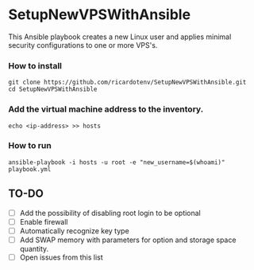 # SetupNewVPSWithAnsible
This Ansible playbook creates a new Linux user and applies minimal security configurations to one or more VPS's.

### How to install
```
git clone https://github.com/ricardotenv/SetupNewVPSWithAnsible.git
cd SetupNewVPSWithAnsible
```

### Add the virtual machine address to the inventory.
```
echo <ip-address> >> hosts
```

### How to run
```
ansible-playbook -i hosts -u root -e "new_username=$(whoami)" playbook.yml
```

## TO-DO
- [ ] Add the possibility of disabling root login to be optional
- [ ] Enable firewall
- [ ] Automatically recognize key type
- [ ] Add SWAP memory with parameters for option and storage space quantity.
- [ ] Open issues from this list
